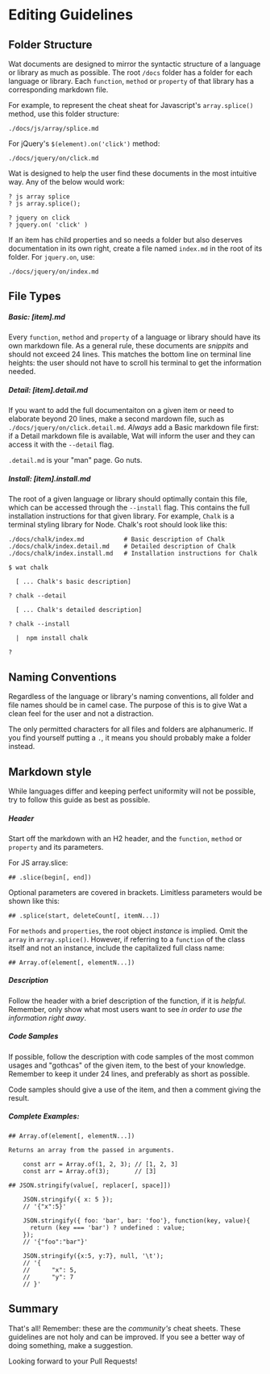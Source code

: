 # Editing Guidelines

## Folder Structure

Wat documents are designed to mirror the syntactic structure of a language or library as much as possible. The root `/docs` folder has a folder for each language or library. Each `function`, `method` or `property` of that library has a corresponding markdown file. 

For example, to represent the cheat sheat for Javascript's `array.splice()` method, use this folder structure:

`./docs/js/array/splice.md`

For jQuery's `$(element).on('click')` method:

`./docs/jquery/on/click.md`

Wat is designed to help the user find these documents in the most intuitive way. Any of the below would work:

```text
? js array splice
? js array.splice();

? jquery on click
? jquery.on( 'click' )
```
If an item has child properties and so needs a folder but also deserves documentation in its own right, create a file named `index.md` in the root of its folder. For `jquery.on`, use:

`./docs/jquery/on/index.md`

## File Types

##### Basic: [item].md

Every `function`, `method` and `property` of a language or library should have its own markdown file. As a general rule, these documents are *snippits* and should not exceed 24 lines. This matches the bottom line on terminal line heights: the user should not have to scroll his terminal to get the information needed.

##### Detail: [item].detail.md

If you want to add the full documentaiton on a given item or need to elaborate beyond 20 lines, make a second mardown file, such as `./docs/jquery/on/click.detail.md`. *Always* add a Basic markdown file first: if a Detail markdown file is available, Wat will inform the user and they can access it with the `--detail` flag.

`.detail.md` is your "man" page. Go nuts.

##### Install: [item].install.md

The root of a given language or library should optimally contain this file, which can be accessed through the `--install` flag. This contains the full installation instructions for that given library. For example, `Chalk` is a terminal styling library for Node. Chalk's root should look like this:

```text
./docs/chalk/index.md           # Basic description of Chalk
./docs/chalk/index.detail.md    # Detailed description of Chalk
./docs/chalk/index.install.md   # Installation instructions for Chalk
```
```text
$ wat chalk

  [ ... Chalk's basic description] 

? chalk --detail

  [ ... Chalk's detailed description] 

? chalk --install

  |  npm install chalk

?
```
## Naming Conventions

Regardless of the language or library's naming conventions, all folder and file names should be in camel case. The purpose of this is to give Wat a clean feel for the user and not a distraction.

The only permitted characters for all files and folders are alphanumeric. If you find yourself putting a `.`, it means you should probably make a folder instead.

## Markdown style

While languages differ and keeping perfect uniformity will not be possible, try to follow this guide as best as possible.

##### Header

Start off the markdown with an H2 header, and the `function`, `method` or `property` and its parameters.

For JS array.slice: 

```text
## .slice(begin[, end])
```

Optional parameters are covered in brackets. Limitless parameters would be shown like this:

```text
## .splice(start, deleteCount[, itemN...])
```

For `methods` and `properties`, the root object *instance* is implied. Omit the `array` in `array.splice()`. However, if referring to a `function` of the class itself and not an instance, include the capitalized full class name:

```text
## Array.of(element[, elementN...])
```

##### Description

Follow the header with a brief description of the function, if it is *helpful*. Remember, only show what most users want to see *in order to use the information right away*.

##### Code Samples

If possible, follow the description with code samples of the most common usages and "gothcas" of the given item, to the best of your knowledge. Remember to keep it under 24 lines, and preferably as short as possible.

Code samples should give a use of the item, and then a comment giving the result.

##### Complete Examples:

```text
## Array.of(element[, elementN...])

Returns an array from the passed in arguments.

    const arr = Array.of(1, 2, 3); // [1, 2, 3]
    const arr = Array.of(3);       // [3]
```

```text
## JSON.stringify(value[, replacer[, space]])

    JSON.stringify({ x: 5 });                                        
    // '{"x":5}'

    JSON.stringify({ foo: 'bar', bar: 'foo'}, function(key, value){  
      return (key === 'bar') ? undefined : value;
    });
    // '{"foo":"bar"}'

    JSON.stringify({x:5, y:7}, null, '\t');
    // '{
    //      "x": 5,
    //      "y": 7
    // }'
```

## Summary

That's all! Remember: these are the *community's* cheat sheets. These guidelines are not holy and can be improved. If you see a better way of doing something, make a suggestion.

Looking forward to your Pull Requests!

